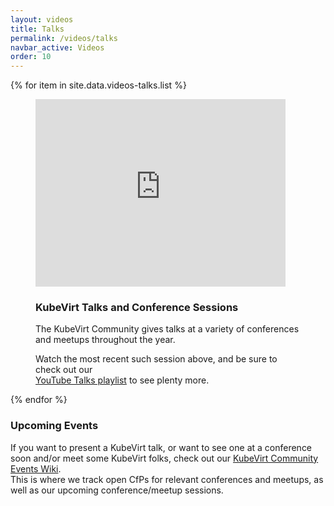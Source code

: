 ```yaml
---
layout: videos
title: Talks
permalink: /videos/talks
navbar_active: Videos
order: 10
---
```


<div class="row">
  {% for item in site.data.videos-talks.list %}
  <div class="col-6">
    <figure class="figure">
      <iframe style="width: 400px; height: 300px;" src="https://www.youtube-nocookie.com/embed/videoseries?list=PLnLpXX8KHIYzxJzWL6Zvp9gtfi-mffHZP" frameborder="0" allow="autoplay; encrypted-media" title="KubeVirt Talks Playlist" allowfullscreen></iframe>
      <figcaption class="figure-caption">
      <h3>KubeVirt Talks and Conference Sessions</h3>
        <p>
          The KubeVirt Community gives talks at a variety of conferences and meetups throughout the year. 
        </p>
        <p>
          Watch the most recent such session above, and be sure to check out our <br><a href="https://www.youtube.com/playlist?list=PLnLpXX8KHIYzxJzWL6Zvp9gtfi-mffHZP">YouTube Talks playlist</a> to see plenty more.
        </p>
      </figcaption>
    </figure>
  </div>
  {% endfor %}
</div>

### Upcoming Events

If you want to present a KubeVirt talk, or want to see one at a conference soon and/or meet some KubeVirt folks, check out our [KubeVirt Community Events Wiki](https://github.com/kubevirt/community/wiki/Events). <br>
This is where we track open CfPs for relevant conferences and meetups, as well as our upcoming conference/meetup sessions.
